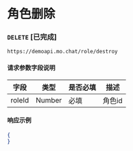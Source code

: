 # 角色删除
### `DELETE`  [已完成]
```
https://demoapi.mo.chat/role/destroy
```

#### 请求参数字段说明

| 字段  | 类型 | 是否必填 | 描述|
| ------------- | ------------- | ------------------ | ------------------ |
| roleId  | Number  | 必填 | 角色id |


#### 响应示例

```json
{
}
```